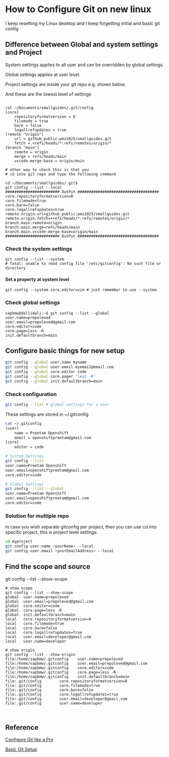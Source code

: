 # How to Configure Git on new linux

I keep resetting my Linux desktop and I keep forgetting initial and basic git config

## Difference between Global and system settings and Project

System settings applies to all user and can be overridden by global settings.

Global settings applies at user level.

Project settings are inside your git repo e.g. shown below.

And these are the lowest level of settings

```shell

cat ~/Documents/smallguides/.git/config 
[core]
	repositoryformatversion = 0
	filemode = true
	bare = false
	logallrefupdates = true
[remote "origin"]
	url = github_public:pmz2025/smallguides.git
	fetch = +refs/heads/*:refs/remotes/origin/*
[branch "main"]
	remote = origin
	merge = refs/heads/main
	vscode-merge-base = origin/main

# other way to check this is that you
# cd into git repo and type the following command

cd ~/Documents/smallguides/.git$ 
git config --list --local
######################## OutPut ####################################
core.repositoryformatversion=0
core.filemode=true
core.bare=false
core.logallrefupdates=true
remote.origin.url=github_public:pmz2025/smallguides.git
remote.origin.fetch=+refs/heads/*:refs/remotes/origin/*
branch.main.remote=origin
branch.main.merge=refs/heads/main
branch.main.vscode-merge-base=origin/main
######################## OutPut ####################################
``` 

### Check the system settings

```shell
git config --list --system
# fatal: unable to read config file '/etc/gitconfig': No such file or directory
```
#### Set a property at system level

```shell
git config --system core.editor=vim # just remember to use --system
```


### Check global settings

```shell
sapbmw@dellidali:~$ git config --list --global
user.name=prepoleved
user.email=prepoleved@gmail.com
core.editor=code
core.page=less -R
init.defaultbranch=main
```


## Configure basic things for new setup

```bash
git config --global user.name myname
git config --global user.email myemail@email.com
git config --global core.editor code
git config --global core.pager 'less -R'
git config --global init.defaultbranch=main
```

### Check configuration
```bash
git config --list # global settings for a user

```
These settings are stored in ~/.gitconfig

```bash
cat ~/.gitconfig 
[user]
	name = Preetam Openshift
	email = openshiftpreetam@gmail.com
[core]
	editor = code

# System Settings
git config --list
user.name=Preetam Openshift
user.email=openshiftpreetam@gmail.com
core.editor=code

# Global Settings
git config --list --global
user.name=Preetam Openshift
user.email=openshiftpreetam@gmail.com
core.editor=code
```

### Solution for multiple repo

in case you wish separate gitconfig per project, then you can  use
cd into specific project, this is project level settings.

```bash
cd myproject
git config user.name <yourName> --local
git config user.email <yourEmailAddress> --local
```

## Find the scope and source

git config --list --show-scope

```shell
# show scope
git config --list --show-scope
global  user.name=prepoleved
global  user.email=prepoleved@gmail.com
global  core.editor=code
global  core.page=less -R
global  init.defaultbranch=main
local   core.repositoryformatversion=0
local   core.filemode=true
local   core.bare=false
local   core.logallrefupdates=true
local   user.email=developer@gmail.com
local   user.name=developer

# show origin
git config --list --show-origin
file:/home/sapbmw/.gitconfig    user.name=prepoleved
file:/home/sapbmw/.gitconfig    user.email=prepoleved@gmail.com
file:/home/sapbmw/.gitconfig    core.editor=code
file:/home/sapbmw/.gitconfig    core.page=less -R
file:/home/sapbmw/.gitconfig    init.defaultbranch=main
file:.git/config        core.repositoryformatversion=0
file:.git/config        core.filemode=true
file:.git/config        core.bare=false
file:.git/config        core.logallrefupdates=true
file:.git/config        user.email=developer@gmail.com
file:.git/config        user.name=developer



```


## Reference

[Configure Git like a Pro](https://medium.com/@kszpiczakowski/configure-git-like-a-pro-meet-git-3-e48f82b1c346)

[Basic Git Setup](https://batsov.com/articles/2020/11/22/basic-git-setup/)